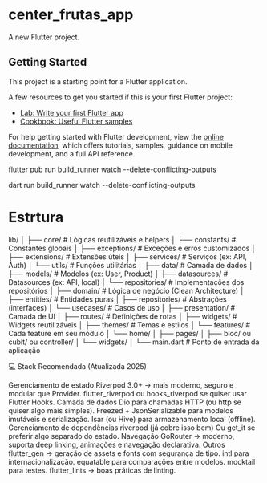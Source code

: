 # center_frutas_app

A new Flutter project.

## Getting Started

This project is a starting point for a Flutter application.

A few resources to get you started if this is your first Flutter project:

- [Lab: Write your first Flutter app](https://docs.flutter.dev/get-started/codelab)
- [Cookbook: Useful Flutter samples](https://docs.flutter.dev/cookbook)

For help getting started with Flutter development, view the
[online documentation](https://docs.flutter.dev/), which offers tutorials,
samples, guidance on mobile development, and a full API reference.

flutter pub run build_runner watch --delete-conflicting-outputs

dart run build_runner watch --delete-conflicting-outputs




# Estrtura 

lib/
│
├── core/                     # Lógicas reutilizáveis e helpers
│   ├── constants/            # Constantes globais
│   ├── exceptions/           # Exceções e erros customizados
│   ├── extensions/           # Extensões úteis
│   ├── services/             # Serviços (ex: API, Auth)
│   └── utils/                # Funções utilitárias
│
├── data/                     # Camada de dados
│   ├── models/               # Modelos (ex: User, Product)
│   ├── datasources/          # Datasources (ex: API, local)
│   └── repositories/         # Implementações dos repositórios
│
├── domain/                   # Lógica de negócio (Clean Architecture)
│   ├── entities/             # Entidades puras
│   ├── repositories/         # Abstrações (interfaces)
│   └── usecases/             # Casos de uso
│
├── presentation/             # Camada de UI
│   ├── routes/               # Definições de rotas
│   ├── widgets/              # Widgets reutilizáveis
│   ├── themes/               # Temas e estilos
│   └── features/             # Cada feature em seu módulo
│       └── home/
│           ├── pages/
│           ├── bloc/ ou cubit/ ou controller/
│           └── widgets/
│
└── main.dart                 # Ponto de entrada da aplicação


💻 Stack Recomendada (Atualizada 2025)

Gerenciamento de estado
Riverpod 3.0+ → mais moderno, seguro e modular que Provider.
flutter_riverpod ou hooks_riverpod se quiser usar Flutter Hooks.
Camada de dados
Dio para chamadas HTTP (ou http se quiser algo mais simples).
Freezed + JsonSerializable para modelos imutáveis e serialização.
Isar (ou Hive) para armazenamento local (offline).
Gerenciamento de dependências
riverpod (já cobre isso bem)
Ou get_it se preferir algo separado do estado.
Navegação
GoRouter → moderno, suporta deep linking, animações e navegação declarativa.
Outros
flutter_gen → geração de assets e fonts com segurança de tipo.
intl para internacionalização.
equatable para comparações entre modelos.
mocktail para testes.
flutter_lints → boas práticas de linting.
